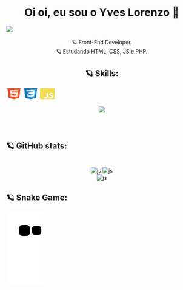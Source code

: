 <header>
 <!--
💫 Introduction:
-->

<h1> Oi oi, eu sou o Yves Lorenzo 🚀 </h1>
 
 <div align="left">
<img src="https://komarev.com/ghpvc/?username=ylqgodoy&label=PROFILE+VIEWS">
</div>

🪐 Front-End Developer.
<br>
🪐 Estudando HTML, CSS, JS e PHP.
 
 <h2> 🪐 Skills: </h2>

<div align="left">

 <img align="center" alt="HTML" height="30" width="40" src="https://raw.githubusercontent.com/devicons/devicon/master/icons/html5/html5-original.svg">
 <img align="center" alt="CSS" height="30" width="40" src="https://raw.githubusercontent.com/devicons/devicon/master/icons/css3/css3-original.svg">
 <img align="center" alt="Js" height="30" width="40" src="https://raw.githubusercontent.com/devicons/devicon/master/icons/javascript/javascript-plain.svg">
 
</div>
 <br>

<!--
👾 Gif:
-->
 
<div align="center">
 <img align="center" src="gif2.gif">
</div>
<br>

</header>

<main>

<h2> 🪐 GitHub stats: </h2>
<br>

<!--
📖 Read me status:
-->

  <div align="center">
   <img height=140em align="center" src="https://github-readme-stats.vercel.app/api?username=ylqgodoy&hide=contribs,prs&show_icons=true&theme=dark" alt="js"/>
   <img height=140em align="center" src="http://github-readme-streak-stats.herokuapp.com?user=ylqgodoy&theme=dark" alt="js"/>
  </div>
 
  <div align="center">
   <img height=152em align="center" src="https://github-readme-stats.vercel.app/api/top-langs/?username=ylqgodoy&&layout=compact&theme=dark" alt="js"/>
  </div>

<!--
🐍📊 Snake game contribution chart:
-->

<h2> 🪐 Snake Game: </h2>
 
![Snake animation](https://github.com/DevBatista1/DevBatista1/blob/output/github-contribution-grid-snake.svg)

</main>
